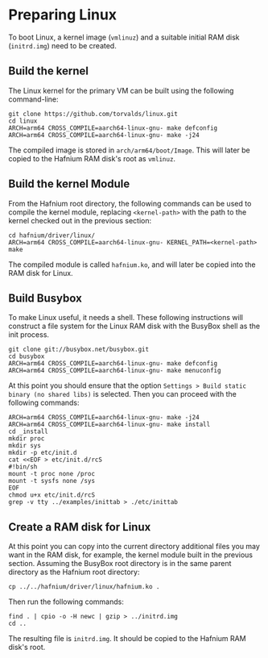 # Preparing Linux

To boot Linux, a kernel image (`vmlinuz`) and a suitable initial RAM disk
(`initrd.img`) need to be created.

## Build the kernel

The Linux kernel for the primary VM can be built using the following
command-line:

```shell
git clone https://github.com/torvalds/linux.git
cd linux
ARCH=arm64 CROSS_COMPILE=aarch64-linux-gnu- make defconfig
ARCH=arm64 CROSS_COMPILE=aarch64-linux-gnu- make -j24
```

The compiled image is stored in `arch/arm64/boot/Image`. This will later be
copied to the Hafnium RAM disk's root as `vmlinuz`.

## Build the kernel Module

From the Hafnium root directory, the following commands can be used to compile
the kernel module, replacing `<kernel-path>` with the path to the kernel checked
out in the previous section:

```shell
cd hafnium/driver/linux/
ARCH=arm64 CROSS_COMPILE=aarch64-linux-gnu- KERNEL_PATH=<kernel-path> make
```

The compiled module is called `hafnium.ko`, and will later be copied into the
RAM disk for Linux.

## Build Busybox

To make Linux useful, it needs a shell. These following instructions will
construct a file system for the Linux RAM disk with the BusyBox shell as the
init process.

```shell
git clone git://busybox.net/busybox.git
cd busybox
ARCH=arm64 CROSS_COMPILE=aarch64-linux-gnu- make defconfig
ARCH=arm64 CROSS_COMPILE=aarch64-linux-gnu- make menuconfig
```

At this point you should ensure that the option `Settings > Build static binary
(no shared libs)` is selected. Then you can proceed with the following commands:

```shell
ARCH=arm64 CROSS_COMPILE=aarch64-linux-gnu- make -j24
ARCH=arm64 CROSS_COMPILE=aarch64-linux-gnu- make install
cd _install
mkdir proc
mkdir sys
mkdir -p etc/init.d
cat <<EOF > etc/init.d/rcS
#!bin/sh
mount -t proc none /proc
mount -t sysfs none /sys
EOF
chmod u+x etc/init.d/rcS
grep -v tty ../examples/inittab > ./etc/inittab
```

## Create a RAM disk for Linux

At this point you can copy into the current directory additional files you may
want in the RAM disk, for example, the kernel module built in the previous
section. Assuming the BusyBox root directory is in the same parent directory as
the Hafnium root directory:

```shell
cp ../../hafnium/driver/linux/hafnium.ko .
```

Then run the following commands:

```shell
find . | cpio -o -H newc | gzip > ../initrd.img
cd ..
```

The resulting file is `initrd.img`. It should be copied to the Hafnium RAM
disk's root.
